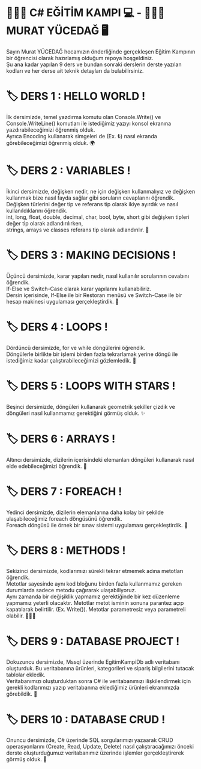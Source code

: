 # 🧑🏻‍💻 C# EĞİTİM KAMPI 💻 - 👨🏼‍🏫 MURAT YÜCEDAĞ 🖥️
Sayın Murat YÜCEDAĞ hocamızın önderliğinde gerçekleşen Eğitim Kampının bir öğrencisi olarak hazırlamış olduğum repoya hoşgeldiniz. <br/>
Şu ana kadar yapılan 9 ders ve bundan sonraki derslerin derste yazılan kodları ve her derse ait teknik detayları da bulabilirsiniz.

# 🏷 DERS 1 : HELLO WORLD ! 
İlk dersimizde, temel yazdırma komutu olan Console.Write() ve Console.WriteLine() komutları ile istediğimiz yazıyı konsol ekranına yazdırabileceğimizi öğrenmiş olduk. <br/>
Ayrıca Encoding kullanarak simgeleri de (Ex. ₺) nasıl ekranda görebileceğimizi öğrenmiş olduk. 🌍

# 🏷 DERS 2 : VARIABLES ! 
İkinci dersimizde, değişken nedir, ne için değişken kullanmalıyız ve değişken kullanmak bize nasıl fayda sağlar gibi soruların cevaplarını öğrendik. <br/>
Değişken türlerini değer tip ve referans tip olarak ikiye ayırdık ve nasıl kullanıldıklarını öğrendik. <br/>
int, long, float, double, decimal, char, bool, byte, short gibi değişken tipleri değer tip olarak adlandırılırken, <br/>
strings, arrays ve  classes referans tip olarak adlandırılır. 🔢

# 🏷 DERS 3 : MAKING DECISIONS ! 
Üçüncü dersimizde, karar yapıları nedir, nasıl kullanılır sorularının cevabını öğrendik. <br/>
If-Else ve Switch-Case olarak karar yapılarını kullanabiliriz.<br/>
Dersin içerisinde, If-Else ile bir Restoran menüsü ve Switch-Case ile bir hesap makinesi uygulaması gerçekleştirdik. 💭

 # 🏷 DERS 4 : LOOPS ! 
Dördüncü dersimizde, for ve while döngülerini öğrendik.<br/>
Döngülerle birlikte bir işlemi birden fazla tekrarlamak yerine döngü ile istediğimiz kadar çalıştırabileceğimizi gözlemledik. 🔁

 # 🏷 DERS 5 : LOOPS WITH STARS ! 
Beşinci dersimizde, döngüleri kullanarak geometrik şekiller çizdik ve döngüleri nasıl kullanmamız gerektiğini görmüş olduk. ✨

 # 🏷 DERS 6 : ARRAYS ! 
Altıncı dersimizde, dizilerin içerisindeki elemanları döngüleri kullanarak nasıl elde edebileceğimizi öğrendik. 🚃 <br/>

 # 🏷 DERS 7 : FOREACH ! 
Yedinci dersimizde, dizilerin elemanlarına daha kolay bir şekilde ulaşabileceğimiz foreach döngüsünü öğrendik. <br/>
Foreach döngüsü ile örnek bir sınav sistemi uygulaması gerçekleştirdik. 🔂

 # 🏷 DERS 8 : METHODS ! 
Sekizinci dersimizde, kodlarımızı sürekli tekrar etmemek adına metotları öğrendik. <br/>
Metotlar sayesinde aynı kod bloğunu birden fazla kullanmamız gereken durumlarda sadece metodu çağırarak ulaşabiliyoruz. <br/>
Aynı zamanda bir değişiklik yapmamız gerektiğinde bir kez düzenleme yapmamız yeterli olacaktır.
Metotlar metot isminin sonuna parantez açıp kapatılarak belirtilir. (Ex. Write()). Metotlar parametresiz veya parametreli olabilir. 👨🏼‍🔬

 # 🏷 DERS 9 : DATABASE PROJECT ! 
Dokuzuncu dersimizde, Mssql üzerinde EgitimKampiDb adlı veritabanı oluşturduk. Bu veritabanına ürünleri, kategorileri ve sipariş bilgilerini tutacak tablolar ekledik.<br/>
Veritabanımızı oluşturduktan sonra C# ile veritabanımızı ilişkilendirmek için gerekli kodlarımızı yazıp veritabanına eklediğimiz ürünleri ekranımızda görebildik. 🧮

 # 🏷 DERS 10 : DATABASE CRUD ! 
Onuncu dersimizde, C# üzerinde SQL sorgularımızı yazaarak CRUD operasyonlarını (Create, Read, Update, Delete) nasıl çalıştıracağımızı önceki derste oluşturduğumuz veritabanımız üzerinde işlemler gerçekleştirerek görmüş olduk. 📝



